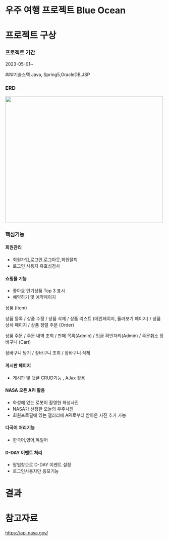 # 우주 여행 프로젝트 Blue Ocean

# 프로젝트 구상

### 프로젝트 기간
2023-05-01~

###기술스택
Java, Spring5,OracleDB,JSP

### ERD
<img src="https://user-images.githubusercontent.com/126591306/236733775-ae90706d-d574-4719-8e3f-38e572133c25.png" width="500" height="400"/> <br/>

### 핵심기능 
#### 회원관리
+ 회원가입,로그인,로그아웃,회원탈퇴 
+ 로그인 사용자 유효성검사 
#### 쇼핑몰 기능
+ 좋아요 인기상품 Top 3 표시
+ 예약하기 및 예약페이지 

상품 (Item)

상품 등록 / 상품 수정 / 상품 삭제 / 상품 리스트 (메인페이지, 둘러보기 페이지) / 상품 상세 페이지 / 상품 정렬
주문 (Order)

상품 주문 / 주문 내역 조회 / 판매 목록(Admin) / 입금 확인처리(Admin) / 주문취소
장바구니 (Cart)

장바구니 담기 / 장바구니 조회 / 장바구니 삭제

#### 게시판 페이지
+ 게시판 및 댓글 CRUD기능 , AJax 활용
#### NASA 오픈 API 활용 
+  화성에 있는 로봇이 촬영한 화성사진 
+  NASA가 선정한 오늘의 우주사진
+  회원프로필에 있는 갤러리에 API로부터 받아온 사진 추가 가능
#### 다국어 처리기능
+ 한국어,영어,독일어
#### D-DAY 이벤트 처리 
+ 팝업창으로 D-DAY 이벤트 설정
+ 로그인사용자만 응모기능




# 결과




# 참고자료
https://api.nasa.gov/
